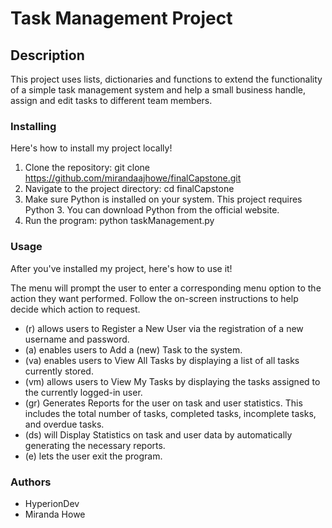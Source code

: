 # Task Management Project

## Description

This project uses lists, dictionaries and functions to extend the functionality of a simple task management system and help a small business handle, assign and edit tasks to different team members.

### Installing

Here's how to install my project locally!

1. Clone the repository: git clone https://github.com/mirandaajhowe/finalCapstone.git
2. Navigate to the project directory: cd finalCapstone
3. Make sure Python is installed on your system. This project requires Python 3. You can download Python from the official website.
4. Run the program: python taskManagement.py

### Usage

After you've installed my project, here's how to use it!

The menu will prompt the user to enter a corresponding menu option to the action they want performed. Follow the on-screen instructions to help decide which action to request.
* (r) allows users to Register a New User via the registration of a new username and password.
* (a) enables users to Add a (new) Task to the system.
* (va) enables users to View All Tasks by displaying a list of all tasks currently stored.
* (vm) allows users to View My Tasks by displaying the tasks assigned to the currently logged-in user.
* (gr) Generates Reports for the user on task and user statistics. This includes the total number of tasks, completed tasks, incomplete tasks, and overdue tasks.
* (ds) will Display Statistics on task and user data by automatically generating the necessary reports.
* (e) lets the user exit the program.

### Authors

* HyperionDev
* Miranda Howe
